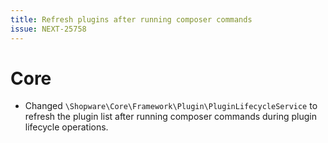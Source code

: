 ```yaml
---
title: Refresh plugins after running composer commands
issue: NEXT-25758
---
```

# Core
* Changed `\Shopware\Core\Framework\Plugin\PluginLifecycleService` to refresh the plugin list after running composer commands during plugin lifecycle operations.

